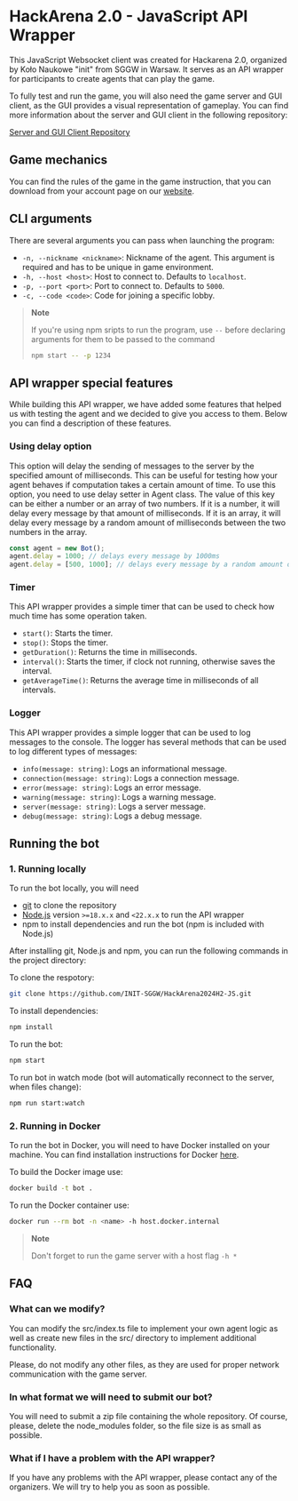# HackArena 2.0 - JavaScript API Wrapper

This JavaScript Websocket client was created for Hackarena 2.0, organized by Koło Naukowe "init" from SGGW in Warsaw. It serves as an API wrapper for participants to create agents that can play the game.

To fully test and run the game, you will also need the game server and GUI client, as the GUI provides a visual representation of gameplay. You can find more information about the server and GUI client in the following repository:

[Server and GUI Client Repository](https://github.com/INIT-SGGW/HackArena2.0-MonoTanks)

## Game mechanics

You can find the rules of the game in the game instruction, that you can download from your account page on our [website](https://hackarena.pl/konto).

## CLI arguments

There are several arguments you can pass when launching the program:

- `-n, --nickname <nickname>`: Nickname of the agent. This argument is required and has to be unique in game environment.
- `-h, --host <host>`: Host to connect to. Defaults to `localhost`.
- `-p, --port <port>`: Port to connect to. Defaults to `5000`.
- `-c, --code <code>`: Code for joining a specific lobby.

> **Note**
>
> If you're using npm sripts to run the program, use `--` before declaring arguments for them to be passed to the command
>
> ```bash
> npm start -- -p 1234
> ```

## API wrapper special features

While building this API wrapper, we have added some features that helped us with testing the agent and we decided to give you access to them. Below you can find a description of these features.

### Using delay option

This option will delay the sending of messages to the server by the specified amount of milliseconds. This can be useful for testing how your agent behaves if computation takes a certain amount of time. To use this option, you need to use delay setter in Agent class. The value of this key can be either a number or an array of two numbers. If it is a number, it will delay every message by that amount of milliseconds. If it is an array, it will delay every message by a random amount of milliseconds between the two numbers in the array.

```typescript
const agent = new Bot();
agent.delay = 1000; // delays every message by 1000ms
agent.delay = [500, 1000]; // delays every message by a random amount of milliseconds between 500 and 1000
```

### Timer

This API wrapper provides a simple timer that can be used to check how much time has some operation taken.

- `start()`: Starts the timer.
- `stop()`: Stops the timer.
- `getDuration()`: Returns the time in milliseconds.
- `interval()`: Starts the timer, if clock not running, otherwise saves the interval.
- `getAverageTime()`: Returns the average time in milliseconds of all intervals.

### Logger

This API wrapper provides a simple logger that can be used to log messages to the console. The logger has several methods that can be used to log different types of messages:

- `info(message: string)`: Logs an informational message.
- `connection(message: string)`: Logs a connection message.
- `error(message: string)`: Logs an error message.
- `warning(message: string)`: Logs a warning message.
- `server(message: string)`: Logs a server message.
- `debug(message: string)`: Logs a debug message.

## Running the bot

### 1. Running locally

To run the bot locally, you will need

- [git](https://git-scm.com/downloads) to clone the repository
- [Node.js](https://nodejs.org/) version `>=18.x.x` and `<22.x.x` to run the API wrapper
- npm to install dependencies and run the bot (npm is included with Node.js)

After installing git, Node.js and npm, you can run the following commands in the project directory:

To clone the respotory:

```bash
git clone https://github.com/INIT-SGGW/HackArena2024H2-JS.git
```

To install dependencies:

```bash
npm install
```

To run the bot:

```bash
npm start
```

To run bot in watch mode (bot will automatically reconnect to the server, when files change):

```bash
npm run start:watch
```

### 2. Running in Docker

To run the bot in Docker, you will need to have Docker installed on your machine. You can find installation instructions for Docker [here](https://docs.docker.com/get-docker/).

To build the Docker image use:

```bash
docker build -t bot .
```

To run the Docker container use:

```bash
docker run --rm bot -n <name> -h host.docker.internal
```

> **Note**
>
> Don't forget to run the game server with a host flag `-h *`

## FAQ

### What can we modify?

You can modify the src/index.ts file to implement your own agent logic as well as create new files in the src/ directory to implement additional functionality.

Please, do not modify any other files, as they are used for proper network communication with the game server.

### In what format we will need to submit our bot?

You will need to submit a zip file containing the whole repository. Of course, please, delete the node_modules folder, so the file size is as small as possible.

### What if I have a problem with the API wrapper?

If you have any problems with the API wrapper, please contact any of the organizers. We will try to help you as soon as possible.
